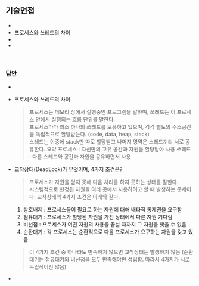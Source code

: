 ## 기술면접

- 
- 프로세스와 쓰레드의 차이
- 
- 

</br>

### 답안

- 

  > 

- 프로세스와 쓰레드의 차이

  > 프로세스는 메모리 상에서 실행중인 프로그램을 말하며, 쓰레드는 이 프로세스 안에서 실행되는 흐름 단위를 말한다.  
  > 프로세스마다 최소 하나의 쓰레드를 보유하고 있으며, 각각 별도의 주소공간을 독립적으로 할당받는다. (code, data, heap, stack)  
  > 스레드는 이중에 stack만 따로 할당받고 나머지 영역은 스레드끼리 서로 공유한다.
  > 요약
  > 프로세스 : 자신만의 고유 공간과 자원을 할당받아 사용
  > 쓰레드 : 다른 스레드와 공간과 자원을 공유하면서 사용

- 교착상태(DeadLock)가 무엇이며, 4가지 조건은?

  > 프로세스가 자원을 얻지 못해 다음 처리를 하지 못하는 상태를 말한다.  
  > 시스템적으로 한정된 자원을 여러 곳에서 사용하려고 할 때 발생하는 문제이다.
  > 교착상태의 4가지 조건은 아래와 같다.  
    1) 상호배제 : 프로세스들이 필요로 하는 자원에 대해 배타적 통제권을 요구함
    2) 점유대기 : 프로세스가 할당된 자원을 가진 상태에서 다른 자원 기다림
    3) 비선점 : 프로세스가 어떤 자원의 사용을 끝날 때까지 그 자원을 뺏을 수 없음
    4) 순환대기 : 각 프로세스는 순환적으로 다음 프로세스가 요구하는 자원을 갖고 있음
  > 이 4가지 조건 중 하나라도 만족하지 않으면 교착상태는 발생하지 않음
  > (순환대기는 점유대기와 비선점을 모두 만족해야만 성립합. 따라서 4가지가 서로 독립적이진 않음)

- 
  > 
